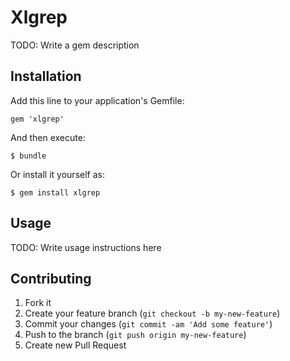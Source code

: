 # Xlgrep

TODO: Write a gem description

## Installation

Add this line to your application's Gemfile:

    gem 'xlgrep'

And then execute:

    $ bundle

Or install it yourself as:

    $ gem install xlgrep

## Usage

TODO: Write usage instructions here

## Contributing

1. Fork it
2. Create your feature branch (`git checkout -b my-new-feature`)
3. Commit your changes (`git commit -am 'Add some feature'`)
4. Push to the branch (`git push origin my-new-feature`)
5. Create new Pull Request
